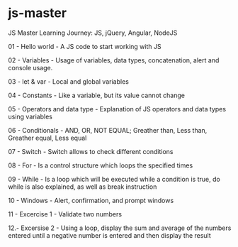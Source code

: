# js-master
JS Master Learning Journey: JS, jQuery, Angular, NodeJS

01 - Hello world - A JS code to start working with JS

02 - Variables - Usage of variables, data types, concatenation, alert and console usage.

03 - let & var - Local and global variables

04 - Constants - Like a variable, but its value cannot change

05 - Operators and data type - Explanation of JS operators and data types using variables

06 - Conditionals - AND, OR, NOT EQUAL; Greather than, Less than, Greather equal, Less equal

07 - Switch - Switch allows to check different conditions

08 - For - Is a control structure which loops the specified times

09 - While - Is a loop which will be executed while a condition is true, do while is also explained, as well as break instruction

10 - Windows - Alert, confirmation, and prompt windows

11 - Excercise 1 - Validate two numbers

12.- Excersise 2 - Using a loop, display the sum and average of the numbers entered until a negative number is entered and then display the result